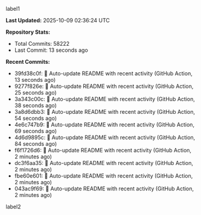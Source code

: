 
label1 
<!-- ACTIVITY_START -->
**Last Updated:** 2025-10-09 02:36:24 UTC

**Repository Stats:**
- Total Commits: 58222
- Last Commit: 13 seconds ago

**Recent Commits:**
- 39fd38c0f: 🤖 Auto-update README with recent activity (GitHub Action, 13 seconds ago)
- 9277f826e: 🤖 Auto-update README with recent activity (GitHub Action, 25 seconds ago)
- 3a343c00c: 🤖 Auto-update README with recent activity (GitHub Action, 38 seconds ago)
- 3a8d6dbb3: 🤖 Auto-update README with recent activity (GitHub Action, 54 seconds ago)
- 4e6c747b9: 🤖 Auto-update README with recent activity (GitHub Action, 69 seconds ago)
- 4d6d9895c: 🤖 Auto-update README with recent activity (GitHub Action, 84 seconds ago)
- f6f1726d6: 🤖 Auto-update README with recent activity (GitHub Action, 2 minutes ago)
- dc3f6aa35: 🤖 Auto-update README with recent activity (GitHub Action, 2 minutes ago)
- fbe60e601: 🤖 Auto-update README with recent activity (GitHub Action, 2 minutes ago)
- 043ac9f69: 🤖 Auto-update README with recent activity (GitHub Action, 2 minutes ago)
<!-- ACTIVITY_END -->

label2
